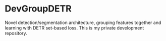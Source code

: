 # DevGroupDETR
Novel detection/segmentation architecture, grouping features together and learning with DETR set-based loss. This is my private development repository.
